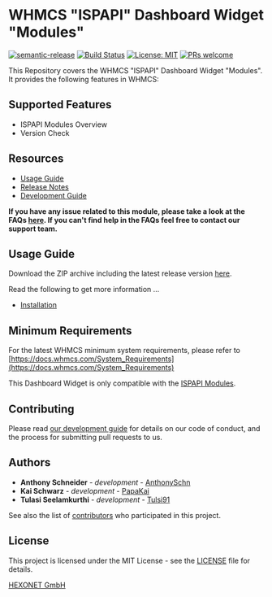 # WHMCS "ISPAPI" Dashboard Widget "Modules" #

[![semantic-release](https://img.shields.io/badge/%20%20%F0%9F%93%A6%F0%9F%9A%80-semantic--release-e10079.svg)](https://github.com/semantic-release/semantic-release)
[![Build Status](https://travis-ci.org/hexonet/whmcs-ispapi-widget-modules.svg?branch=master)](https://travis-ci.org/hexonet/whmcs-ispapi-widget-modules)
[![License: MIT](https://img.shields.io/badge/License-MIT-blue.svg)](https://opensource.org/licenses/MIT)
[![PRs welcome](https://img.shields.io/badge/PRs-welcome-brightgreen.svg)](https://github.com/hexonet/whmcs-ispapi-widget-modules/blob/master/CONTRIBUTING.md)

This Repository covers the WHMCS "ISPAPI" Dashboard Widget "Modules". It provides the following features in WHMCS:

## Supported Features ##

* ISPAPI Modules Overview
* Version Check

## Resources ##

* [Usage Guide](https://github.com/hexonet/whmcs-ispapi-widget-modules/wiki/Usage-Guide)
* [Release Notes](https://github.com/hexonet/whmcs-ispapi-widget-modules/releases)
* [Development Guide](https://github.com/hexonet/whmcs-ispapi-widget-modules/wiki/Development-Guide)

**If you have any issue related to this module, please take a look at the FAQs [here](https://github.com/hexonet/whmcs-ispapi-widget-modules/wiki/FAQs). If you can't find help in the FAQs feel free to contact our support team.**

## Usage Guide ##

Download the ZIP archive including the latest release version [here](https://github.com/hexonet/whmcs-ispapi-widget-modules/raw/master/whmcs-ispapi-widget-modules-latest.zip).

Read the following to get more information ...

* [Installation](https://github.com/hexonet/whmcs-ispapi-widget-modules/wiki/Usage-Guide#installation)

## Minimum Requirements ##

For the latest WHMCS minimum system requirements, please refer to
[https://docs.whmcs.com/System_Requirements](https://docs.whmcs.com/System_Requirements)

This Dashboard Widget is only compatible with the [ISPAPI Modules](https://github.com/hexonet?utf8=%E2%9C%93&q=whmcs-ispapi-&type=&language=).

## Contributing ##

Please read [our development guide](https://github.com/hexonet/whmcs-ispapi-widget-modules/wiki/Development-Guide) for details on our code of conduct, and the process for submitting pull requests to us.

## Authors ##

* **Anthony Schneider** - *development* - [AnthonySchn](https://github.com/anthonyschn)
* **Kai Schwarz** - *development* - [PapaKai](https://github.com/papakai)
* **Tulasi Seelamkurthi** - *development* - [Tulsi91](https://github.com/tulsi91)

See also the list of [contributors](https://github.com/hexonet/whmcs-ispapi-widget-modules/graphs/contributors) who participated in this project.

## License ##

This project is licensed under the MIT License - see the [LICENSE](https://github.com/hexonet/whmcs-ispapi-widget-modules/blob/master/LICENSE) file for details.

[HEXONET GmbH](https://hexonet.net)

